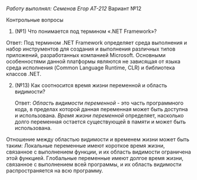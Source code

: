 _Работу выполнял: Семенов Егор АТ-212_
Вариант №12

Контрольные вопросы
1.  (№1) Что понимается под термином «.NET Framework»?

   Ответ: Под термином .NET Framework определяет среда выполнения и набор инструментов для создания и
   выполнения различных типов приложений, разработанных компанией Microsoft. Основными
   особенностями данной платформы являются не зависящая от языка среда
   исполнения (Common Language Runtime, CLR) и библиотека классов .NET.

2. (№13) Как соотносится время жизни переменной и область видимости?


   Ответ: _Область видимости переменной_ - это часть программного кода, в пределах которой данная переменная может быть доступна и использована.
   _Время жизни переменной_ определяет, насколько долго переменная остается существующей в памяти и может быть использована.

Отношение между областью видимости и временем жизни может быть таким:
    Локальные переменные имеют короткое время жизни, связанное с выполнением функции, и их область видимости ограничена этой функцией.
    Глобальные переменные имеют долгое время жизни, связанное с выполнением всей программы, и их область видимости распространяется на всю программу.